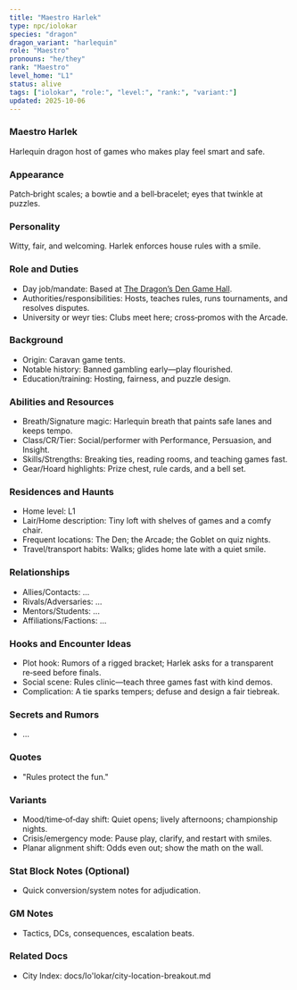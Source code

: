 ```yaml
---
title: "Maestro Harlek"
type: npc/iolokar
species: "dragon"
dragon_variant: "harlequin"
role: "Maestro"
pronouns: "he/they"
rank: "Maestro"
level_home: "L1"
status: alive
tags: ["iolokar", "role:", "level:", "rank:", "variant:"]
updated: 2025-10-06
---
```

### Maestro Harlek

Harlequin dragon host of games who makes play feel smart and safe.

### Appearance

Patch‑bright scales; a bowtie and a bell‑bracelet; eyes that twinkle at puzzles.

### Personality

Witty, fair, and welcoming. Harlek enforces house rules with a smile.

### Role and Duties

- Day job/mandate: Based at [The Dragon’s Den Game Hall](docs/Io'lokar/Locations/the-dragons-den-game-hall.md).
- Authorities/responsibilities: Hosts, teaches rules, runs tournaments, and resolves disputes.
- University or weyr ties: Clubs meet here; cross‑promos with the Arcade.

### Background

- Origin: Caravan game tents.
- Notable history: Banned gambling early—play flourished.
- Education/training: Hosting, fairness, and puzzle design.

### Abilities and Resources

- Breath/Signature magic: Harlequin breath that paints safe lanes and keeps tempo.
- Class/CR/Tier: Social/performer with Performance, Persuasion, and Insight.
- Skills/Strengths: Breaking ties, reading rooms, and teaching games fast.
- Gear/Hoard highlights: Prize chest, rule cards, and a bell set.

### Residences and Haunts

- Home level: L1
- Lair/Home description: Tiny loft with shelves of games and a comfy chair.
- Frequent locations: The Den; the Arcade; the Goblet on quiz nights.
- Travel/transport habits: Walks; glides home late with a quiet smile.

### Relationships

- Allies/Contacts: ...
- Rivals/Adversaries: ...
- Mentors/Students: ...
- Affiliations/Factions: ...

### Hooks and Encounter Ideas

 - Plot hook: Rumors of a rigged bracket; Harlek asks for a transparent re‑seed before finals.
 - Social scene: Rules clinic—teach three games fast with kind demos.
 - Complication: A tie sparks tempers; defuse and design a fair tiebreak.

### Secrets and Rumors

- ...

### Quotes

- "Rules protect the fun."

### Variants

 - Mood/time‑of‑day shift: Quiet opens; lively afternoons; championship nights.
 - Crisis/emergency mode: Pause play, clarify, and restart with smiles.
 - Planar alignment shift: Odds even out; show the math on the wall.

### Stat Block Notes (Optional)

- Quick conversion/system notes for adjudication.

### GM Notes

- Tactics, DCs, consequences, escalation beats.

### Related Docs

- City Index: docs/Io'lokar/city-location-breakout.md

